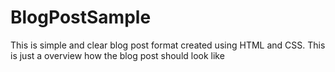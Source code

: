 # BlogPostSample
This is simple and clear blog post format created using HTML and CSS. This is just a overview how the blog post should look like 
